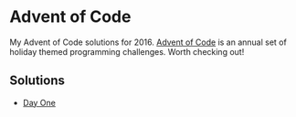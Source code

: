 # Advent of Code
My Advent of Code solutions for 2016. [Advent of Code](http://adventofcode.com/) is an annual set of holiday themed programming challenges. Worth checking out!

## Solutions
* [Day One](https://github.com/hughrawlinson/advent-of-code/blob/master/solutions/1.js)
